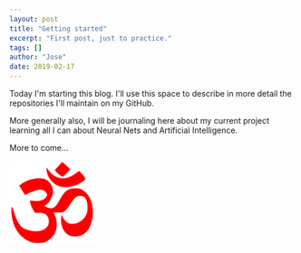 ```yaml
---
layout: post
title: "Getting started"
excerpt: "First post, just to practice."
tags: []
author: "Jose"
date: 2019-02-17
---
```


Today I'm starting this blog. I'll use this space to describe in more detail the repositories I'll maintain on my GitHub.


More generally also, I will be journaling here about my current project learning all I can about Neural Nets and Artificial Intelligence.

More to come...
<div class="post_img">
<img src="/../../../assets/141px-Om_symbol.svg" width="150" height="150" />
</div>